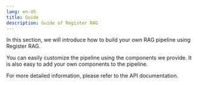 ```yaml
---
lang: en-US
title: Guide
description: Guide of Register RAG
---
```


In this section, we will introduce how to build your own RAG pipeline using Register RAG.

You can easily customize the pipeline using the components we provide. It is also easy to add your own components to the pipeline.

For more detailed information, please refer to the API documentation.
